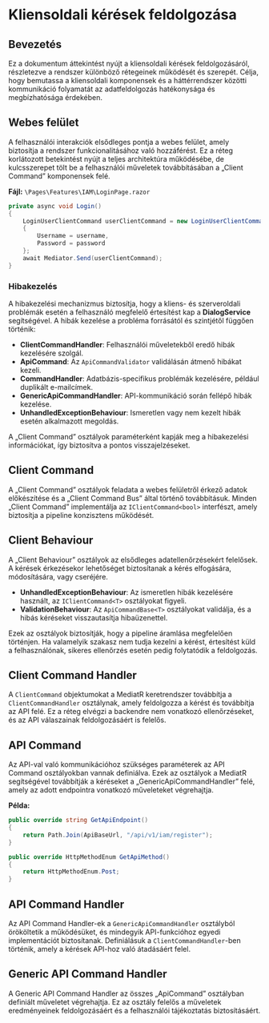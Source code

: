 # Kliensoldali kérések feldolgozása

## Bevezetés

Ez a dokumentum áttekintést nyújt a kliensoldali kérések feldolgozásáról, részletezve a rendszer különböző rétegeinek működését és szerepét. Célja, hogy bemutassa a kliensoldali komponensek és a háttérrendszer közötti kommunikáció folyamatát az adatfeldolgozás hatékonysága és megbízhatósága érdekében.

## Webes felület

A felhasználói interakciók elsődleges pontja a webes felület, amely biztosítja a rendszer funkcionalitásához való hozzáférést. Ez a réteg korlátozott betekintést nyújt a teljes architektúra működésébe, de kulcsszerepet tölt be a felhasználói műveletek továbbításában a „Client Command” komponensek felé.

**Fájl:** `\Pages\Features\IAM\LoginPage.razor`

```c#
private async void Login()
{
    LoginUserClientCommand userClientCommand = new LoginUserClientCommand(DialogService)
    {
        Username = username,
        Password = password
    };
    await Mediator.Send(userClientCommand);
}
```

### Hibakezelés

A hibakezelési mechanizmus biztosítja, hogy a kliens- és szerveroldali problémák esetén a felhasználó megfelelő értesítést kap a **DialogService** segítségével. A hibák kezelése a probléma forrásától és szintjétől függően történik:

- **ClientCommandHandler**: Felhasználói műveletekből eredő hibák kezelésére szolgál.
- **ApiCommand**: Az `ApiCommandValidator` validálásán átmenő hibákat kezeli.
- **CommandHandler**: Adatbázis-specifikus problémák kezelésére, például duplikált e-mailcímek.
- **GenericApiCommandHandler**: API-kommunikáció során fellépő hibák kezelése.
- **UnhandledExceptionBehaviour**: Ismeretlen vagy nem kezelt hibák esetén alkalmazott megoldás.

A „Client Command” osztályok paraméterként kapják meg a hibakezelési információkat, így biztosítva a pontos visszajelzéseket.

## Client Command

A „Client Command” osztályok feladata a webes felületről érkező adatok előkészítése és a „Client Command Bus” által történő továbbításuk. Minden „Client Command” implementálja az `IClientCommand<bool>` interfészt, amely biztosítja a pipeline konzisztens működését.

## Client Behaviour

A „Client Behaviour” osztályok az elsődleges adatellenőrzésekért felelősek. A kérések érkezésekor lehetőséget biztosítanak a kérés elfogására, módosítására, vagy cseréjére.

- **UnhandledExceptionBehaviour**: Az ismeretlen hibák kezelésére használt, az `IClientCommand<T>` osztályokat figyeli.
- **ValidationBehaviour**: Az `ApiCommandBase<T>` osztályokat validálja, és a hibás kéréseket visszautasítja hibaüzenettel.

Ezek az osztályok biztosítják, hogy a pipeline áramlása megfelelően történjen. Ha valamelyik szakasz nem tudja kezelni a kérést, értesítést küld a felhasználónak, sikeres ellenőrzés esetén pedig folytatódik a feldolgozás.

## Client Command Handler

A `ClientCommand` objektumokat a MediatR keretrendszer továbbítja a `ClientCommandHandler` osztálynak, amely feldolgozza a kérést és továbbítja az API felé. Ez a réteg elvégzi a backendre nem vonatkozó ellenőrzéseket, és az API válaszainak feldolgozásáért is felelős.

## API Command

Az API-val való kommunikációhoz szükséges paraméterek az API Command osztályokban vannak definiálva. Ezek az osztályok a MediatR segítségével továbbítják a kéréseket a „GenericApiCommandHandler” felé, amely az adott endpointra vonatkozó műveleteket végrehajtja.

**Példa:**

```c#
public override string GetApiEndpoint()
{
    return Path.Join(ApiBaseUrl, "/api/v1/iam/register");
}

public override HttpMethodEnum GetApiMethod()
{
    return HttpMethodEnum.Post;
}
```

## API Command Handler

Az API Command Handler-ek a `GenericApiCommandHandler` osztályból örököltetik a működésüket, és mindegyik API-funkcióhoz egyedi implementációt biztosítanak. Definiálásuk a `ClientCommandHandler`-ben történik, amely a kérések API-hoz való átadásáért felel.

## Generic API Command Handler

A Generic API Command Handler az összes „ApiCommand” osztályban definiált műveletet végrehajtja. Ez az osztály felelős a műveletek eredményeinek feldolgozásáért és a felhasználói tájékoztatás biztosításáért.

